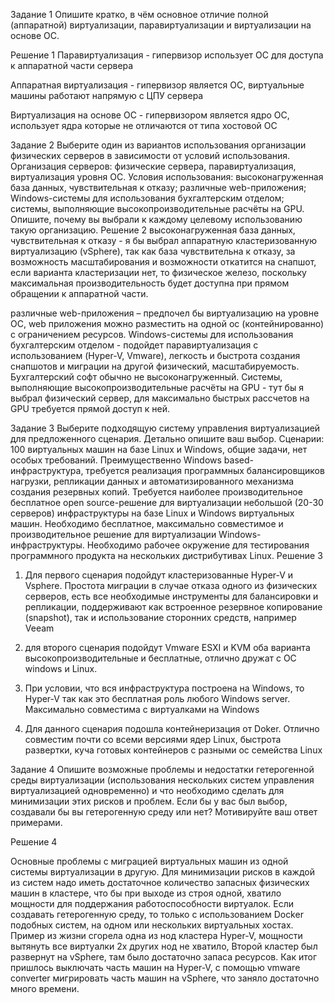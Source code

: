 Задание 1
Опишите кратко, в чём основное отличие полной (аппаратной) виртуализации, паравиртуализации и виртуализации на основе ОС.

Решение 1
Паравиртуализация - гипервизор использует ОС для доступа к аппаратной части сервера

Аппаратная виртуализация - гипервизор является ОС, виртуальные машины работают напрямую с ЦПУ сервера

Виртуализация на основе ОС - гипервизором является ядро ОС, использует ядра которые не отличаются от типа хостовой ОС

Задание 2
Выберите один из вариантов использования организации физических серверов в зависимости от условий использования.
Организация серверов:
физические сервера,
паравиртуализация,
виртуализация уровня ОС.
Условия использования:
высоконагруженная база данных, чувствительная к отказу;
различные web-приложения;
Windows-системы для использования бухгалтерским отделом;
системы, выполняющие высокопроизводительные расчёты на GPU.
Опишите, почему вы выбрали к каждому целевому использованию такую организацию.
Решение 2
высоконагруженная база данных, чувствительная к отказу - я бы выбрал аппаратную кластеризованную виртуализацию (vSphere), так как база чувствительна к отказу,  за возможность масштабирования и возможности откатится на снапшот, если варианта кластеризации нет, то физическое железо, поскольку максимальная производительность будет доступна при прямом обращении к аппаратной части.


различные web-приложения – предпочел бы виртуализацию на уровне ОС, web приложения можно разместить на одной ос (контейнированно) с ограничением ресурсов. 
Windows-системы для использования бухгалтерским отделом - подойдет паравиртуализация с использованием (Hyper-V, Vmware), легкость и быстрота создания снапшотов и миграции на другой физический, масштабируемость. Бухгалтерский софт обычно не высоконагруженный.
Системы, выполняющие высокопроизводительные расчёты на GPU - тут бы я выбрал физический сервер, для максимально быстрых рассчетов на GPU требуется прямой доступ к ней.


Задание 3
Выберите подходящую систему управления виртуализацией для предложенного сценария. Детально опишите ваш выбор.
Сценарии:
100 виртуальных машин на базе Linux и Windows, общие задачи, нет особых требований. Преимущественно Windows based-инфраструктура, требуется реализация программных балансировщиков нагрузки, репликации данных и автоматизированного механизма создания резервных копий.
Требуется наиболее производительное бесплатное open source-решение для виртуализации небольшой (20-30 серверов) инфраструктуры на базе Linux и Windows виртуальных машин.
Необходимо бесплатное, максимально совместимое и производительное решение для виртуализации Windows-инфраструктуры.
Необходимо рабочее окружение для тестирования программного продукта на нескольких дистрибутивах Linux.
Решение 3

1. Для первого сценария подойдут кластеризованные Hyper-V и Vsphere. Простота миграции в случае отказа одного из физических серверов, есть все необходимые инструменты для балансировки и репликации, поддерживают как встроенное резервное копирование (snapshot), так и использование сторонних средств, например Veeam

2. для второго сценария подойдут Vmware ESXI и KVM оба варианта высокопроизводительные и бесплатные, отлично дружат с ОС windows и Linux.
3. При условии, что вся инфраструктура построена на Windows, то Hyper-V так как это бесплатная роль любого Windows server. Максимально совместима с виртуалками на Windows

4. Для данного сценария подошла контейнеризация от Doker. Отлично совместим почти  со всеми версиями ядер Linux, быстрота развертки, куча готовых контейнеров с разными ос семейства Linux

Задание 4
Опишите возможные проблемы и недостатки гетерогенной среды виртуализации (использования нескольких систем управления виртуализацией одновременно) и что необходимо сделать для минимизации этих рисков и проблем. Если бы у вас был выбор, создавали бы вы гетерогенную среду или нет? Мотивируйте ваш ответ примерами.

Решение 4

Основные проблемы с миграцией виртуальных машин из одной системы виртуализации в другую. Для минимизации рисков в каждой из систем надо иметь достаточное количество запасных физических машин в кластере, что бы при выходе из строя одной, хватило мощности для поддержания работоспособности виртуалок. Если создавать гетерогенную среду, то только с использованием Docker подобных систем, на одном или нескольких виртуальных хостах. 
Пример из жизни сгорела одна из нод кластера Hyper-V, мощности вытянуть все виртуалки  2х других нод не хватило, Второй кластер был развернут на vSphere, там было достаточно запаса ресурсов. Как итог пришлось выключать часть машин на Hyper-V, с помощью vmware converter мигрировать часть машин на vSphere, что заняло достаточно много времени.
